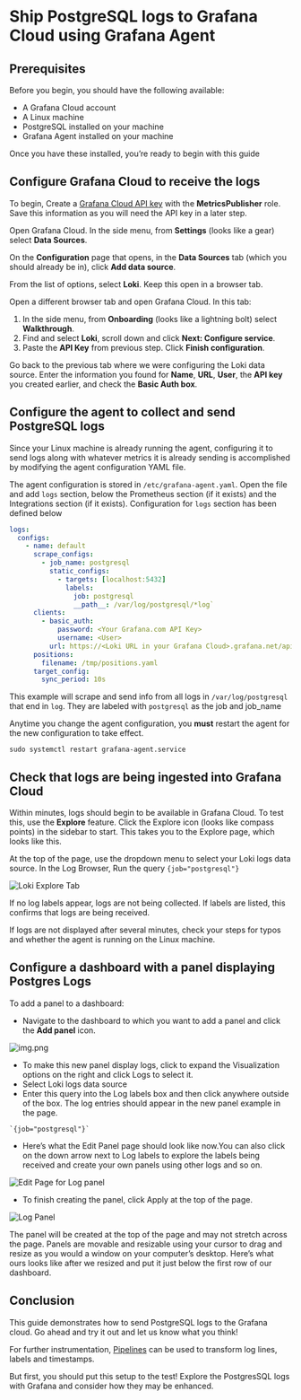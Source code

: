 # Ship PostgreSQL logs to Grafana Cloud using Grafana Agent

## Prerequisites
Before you begin, you should have the following available:
* A Grafana Cloud account
* A Linux machine
* PostgreSQL installed on your machine
* Grafana Agent installed on your machine

Once you have these installed, you’re ready to begin with this guide

## Configure Grafana Cloud to receive the logs
To begin, Create a [Grafana Cloud API key](https://grafana.com/docs/grafana-cloud/reference/create-api-key/) with the **MetricsPublisher** role. Save this information as you will need the API key in a later step.

Open Grafana Cloud. In the side menu, from **Settings** (looks like a gear) select **Data Sources**.

On the **Configuration** page that opens, in the **Data Sources** tab (which you should already be in), click **Add data source**.

From the list of options, select **Loki**. Keep this open in a browser tab.

Open a different browser tab and open Grafana Cloud. In this tab:
1. In the side menu, from **Onboarding** (looks like a lightning bolt) select **Walkthrough**.
2. Find and select **Loki**, scroll down and click **Next: Configure service**.
3. Paste the **API Key** from previous step. Click **Finish configuration**.

Go back to the previous tab where we were configuring the Loki data source. Enter the information you found for **Name**, **URL**, **User**, the **API key** you created earlier, and check the **Basic Auth box**.

## Configure the agent to collect and send PostgreSQL logs
Since your Linux machine is already running the agent, configuring it to send logs along with whatever metrics it is already sending is accomplished by modifying the agent configuration YAML file.
 
The agent configuration is stored in `/etc/grafana-agent.yaml`. Open the file and add `logs` section, below the Prometheus section (if it exists) and the Integrations section 
(if it exists). Configuration for `logs` section has been defined below

```yaml
logs:
  configs:
    - name: default
      scrape_configs:
        - job_name: postgresql
          static_configs:
            - targets: [localhost:5432]
              labels:
                job: postgresql
                __path__: /var/log/postgresql/*log`
      clients:
        - basic_auth:
            password: <Your Grafana.com API Key>
            username: <User>
          url: https://<Loki URL in your Grafana Cloud>.grafana.net/api/prom/push
      positions:
        filename: /tmp/positions.yaml
      target_config:
        sync_period: 10s
```
This example will scrape and send info from all logs in `/var/log/postgresql` that end in `log`. They are labeled with `postgresql` as the job and job_name

Anytime you change the agent configuration, you **must** restart the agent for the new configuration to take effect.

```
sudo systemctl restart grafana-agent.service
```

## Check that logs are being ingested into Grafana Cloud
Within minutes, logs should begin to be available in Grafana Cloud. To test this, use the **Explore** feature. Click the Explore icon (looks like compass points) in the sidebar to start. This takes you to the Explore page, which looks like this.

At the top of the page, use the dropdown menu to select your Loki logs data source.
In the Log Browser, Run the query `{job="postgresql"}`

![Loki Explore Tab](https://drive.google.com/uc?export=view&id=1hOFkoSfsu8xPnFIEGkliwv_d_4UWCn2t)

If no log labels appear, logs are not being collected. If labels are listed, this confirms that logs are being received.

If logs are not displayed after several minutes, check your steps for typos and whether the agent is running on the Linux machine.

## Configure a dashboard with a panel displaying Postgres Logs

To add a panel to a dashboard:

* Navigate to the dashboard to which you want to add a panel and click the **Add panel** icon.

![img.png](https://grafana.com/static/img/docs/panels/add-panel-icon-7-0.png)
* To make this new panel display logs, click to expand the Visualization options on the right and click Logs to select it.
* Select Loki logs data source
* Enter this query into the Log labels box and then click anywhere outside of the box. The log entries should appear in the new panel example in the page.
```
`{job="postgresql"}`
```
* Here’s what the Edit Panel page should look like now.You can also click on the down arrow next to Log labels to explore the labels being received and create your own panels using other logs and so on.

![Edit Page for Log panel](https://drive.google.com/uc?export=view&id=1iIh_nr1t4QQsApVpDpDro5nqSfdEzd64)
* To finish creating the panel, click Apply at the top of the page.

![Log Panel](https://drive.google.com/uc?export=view&id=12Flw7SEOfJQ2sr1AX6S7Bfw-7zhIfbfQ)

The panel will be created at the top of the page and may not stretch across the page. Panels are movable and resizable using your cursor to drag and resize as you would a window on your computer’s desktop. Here’s what ours looks like after we resized and put it just below the first row of our dashboard.

## Conclusion
This guide demonstrates how to send PostgreSQL logs to the Grafana cloud. Go ahead and try it out and let us know what you think!

For further instrumentation, [Pipelines](https://grafana.com/docs/loki/latest/clients/promtail/pipelines/) can be used to transform log lines, labels and timestamps.

But first, you should put this setup to the test! Explore the PostgresSQL logs with Grafana and consider how they may be enhanced.